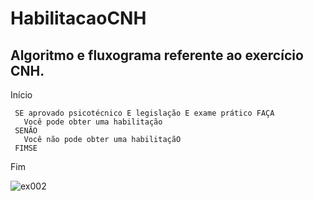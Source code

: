 # HabilitacaoCNH
## Algoritmo e fluxograma referente ao exercício CNH.
 
 Início

     SE aprovado psicotécnico E legislação E exame prático FAÇA
       Você pode obter uma habilitação
     SENÃO
       Você não pode obter uma habilitaçãO
     FIMSE
 
Fim

![ex002](https://user-images.githubusercontent.com/104536317/166579928-12710331-1e40-4b24-992c-62507642adb1.png)
